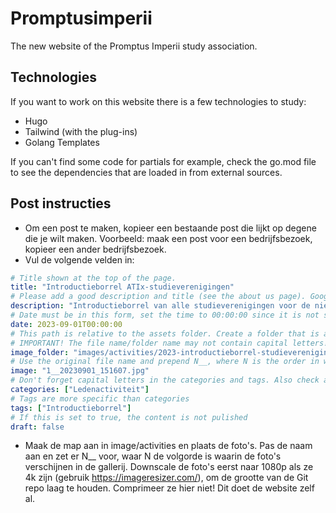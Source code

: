 # Promptusimperii
The new website of the Promptus Imperii study association.

## Technologies
If you want to work on this website there is a few technologies to study:
- Hugo
- Tailwind (with the plug-ins)
- Golang Templates

If you can't find some code for partials for example, check the go.mod file to see the dependencies that are loaded in from external sources.

## Post instructies
- Om een post te maken, kopieer een bestaande post die lijkt op degene die je wilt maken. Voorbeeld: maak een post voor een bedrijfsbezoek, kopieer een ander bedrijfsbezoek.
- Vul de volgende velden in:
```yaml
# Title shown at the top of the page.
title: "Introductieborrel ATIx-studieverenigingen"
# Please add a good description and title (see the about us page). Google uses it to recommend the website
description: "Introductieborrel van alle studieverenigingen voor de nieuwe eerstejaarsstudenten van ATIx"
# Date must be in this form, set the time to 00:00:00 since it is not shown
date: 2023-09-01T00:00:00
# This path is relative to the assets folder. Create a folder that is assets/images/activities/file-name
# IMPORTANT! The file name/folder name may not contain capital letters!
image_folder: "images/activities/2023-introductieborrel-studieverenigingen"
# Use the original file name and prepend N__, where N is the order in which you want the image to show in the gallery. Make sure to downscale 4k images to 1080p to keep the size of the git repo manageable.
image: "1__20230901_151607.jpg"
# Don't forget capital letters in the categories and tags. Also check all categories and tags by loading the activities page and looking at the list.
categories: ["Ledenactiviteit"]
# Tags are more specific than categories
tags: ["Introductieborrel"]
# If this is set to true, the content is not pulished
draft: false
```
- Maak de map aan in image/activities en plaats de foto's. Pas de naam aan en zet er N__ voor, waar N de volgorde is waarin de foto's verschijnen in de gallerij. Downscale de foto's eerst naar 1080p als ze 4k zijn (gebruik https://imageresizer.com/), om de grootte van de Git repo laag te houden. Comprimeer ze hier niet! Dit doet de website zelf al.
